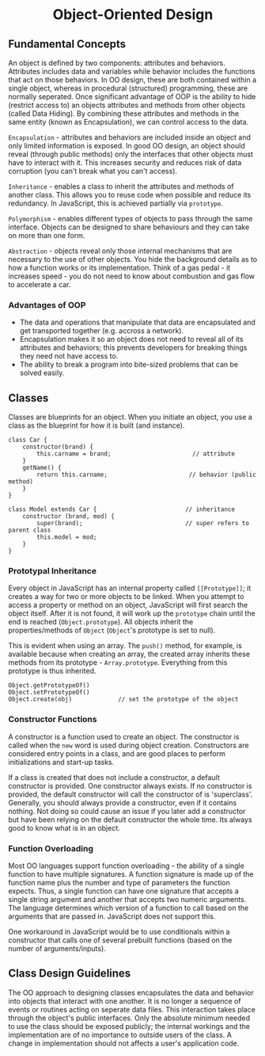 <h1 style='text-align:center'>Object-Oriented Design</h1>

## Fundamental Concepts

An object is defined by two components: attributes and behaviors. Attributes includes data and variables while behavior includes the functions that act on those behaviors. In OO design, these are both contained within a single object, whereas in procedural (structured) programming, these are normally seperated. Once significant advantage of OOP is the ability to hide (restrict access to) an objects attributes and methods from other objects (called Data Hiding). By combining these attributes and methods in the same entity (known as Encapsulation), we can control access to the data.

```Encapsulation``` - attributes and behaviors are included inside an object and only limited information is exposed. In good OO design, an object should reveal (through public methods) only the interfaces that other objects must have to interact with it. This increases security and reduces risk of data corruption (you can't break what you can't access).

```Inheritance``` - enables a class to inherit the attributes and methods of another class. This allows you to reuse code when possible and reduce its redundancy. In JavaScript, this is achieved partially via ```prototype```.

```Polymorphism``` - enables different types of objects to pass through the same interface. Objects can be designed to share behaviours and they can take on more than one form.

```Abstraction``` - objects reveal only those internal mechanisms that are necessary to the use of other objects. You hide the background details as to how a function works or its implementation. Think of a gas pedal - it increases speed - you do not need to know about combustion and gas flow to accelerate a car.

### Advantages of OOP

* The data and operations that manipulate that data are encapsulated and get transported together (e.g. accross a network). 
* Encapsulation makes it so an object does not need to reveal all of its attributes and behaviors; this prevents developers for breaking things they need not have access to. 
* The ability to break a program into bite-sized problems that can be solved easily.

## Classes

Classes are blueprints for an object. When you initiate an object, you use a class as the blueprint for how it is built (and instance). 

    class Car {
        constructor(brand) {
            this.carname = brand;                       // attribute
        }
        getName() {
            return this.carname;                       // behavior (public method)
        }
    }

    class Model extends Car {                         // inheritance
        constructor (brand, mod) {
            super(brand);                             // super refers to parent class
            this.model = mod;
        }
    }

### Prototypal Inheritance

Every object in JavaScript has an internal property called ```[[Prototype]]```; it creates a way for two or more objects to be linked. When you attempt to access a property or method on an object, JavaScript will first search the object itself. After it is not found, it will work up the ```prototype``` chain until the end is reached (```Object.prototype```). All objects inherit the properties/methods of ```Object``` (```Object```'s prototype is set to null). 

This is evident when using an array. The ```push()``` method, for example, is available because when creating an array, the created array inherits these methods from its prototype - ```Array.prototype```. Everything from this prototype is thus inherited.

    Object.getPrototypeOf()
    Object.setPrototypeOf()
    Object.create(obj)             // set the prototype of the object

### Constructor Functions

A constructor is a function used to create an object. The constructor is called when the ```new``` word is used during object creation. Constructors are considered entry points in a class, and are good places to perform initializations and start-up tasks. 

If a class is created that does not include a constructor, a default constructor is provided. One constructor always exists. If no constructor is provided, the default constructor will call the constructor of is 'superclass'. Generally, you should always provide a constructor, even if it contains nothing. Not doing so could cause an issue if you later add a constructor but have been relying on the default constructor the whole time. Its always good to know what is in an object.

### Function Overloading

Most OO languages support function overloading - the ability of a single function to have multiple signatures. A function signature is made up of the function name plus the number and type of parameters the function expects. Thus, a single function can have one signature that accepts a single string argument and another that accepts two numeric arguments. The language determines which version of a function to call based on the arguments that are passed in. JavaScript does not support this.

One workaround in JavaScript would be to use conditionals within a constructor that calls one of several prebuilt functions (based on the number of arguments/inputs). 

## Class Design Guidelines

The OO approach to designing classes encapsulates the data and behavior into objects that interact with one another. It is no longer a sequence of events or routines acting on seperate data files. This interaction takes place through the object's public interfaces. Only the absolute minimum needed to use the class should be exposed publicly; the internal workings and the implementation are of no importance to outside users of the class. A change in implementation should not affects a user's application code.

